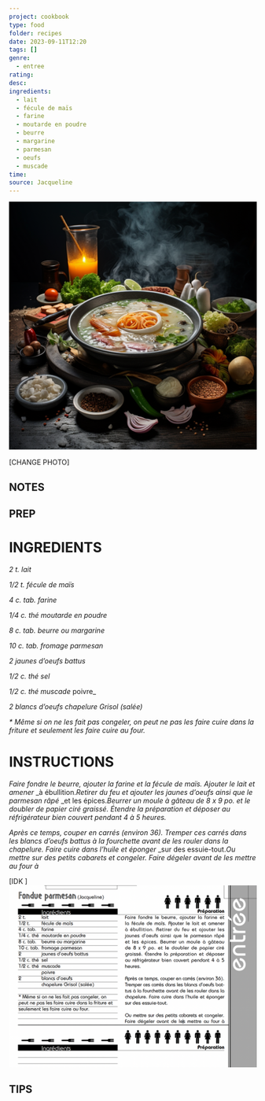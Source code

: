 ```yaml
---
project: cookbook
type: food
folder: recipes
date: 2023-09-11T12:20
tags: []
genre:
  - entree
rating: 
desc: 
ingredients:
  - lait
  - fécule de maïs
  - farine
  - moutarde en poudre
  - beurre
  - margarine
  - parmesan
  - oeufs
  - muscade
time: 
source: Jacqueline
---
```


![IMAGE](_default.png)


[CHANGE PHOTO]


## NOTES




## PREP


# INGREDIENTS

_2 t. lait_

_1/2 t. fécule de maïs_

_4 c. tab. farine_

_1/4 c. thé moutarde en poudre_

_8 c. tab. beurre ou margarine_

_10 c. tab. fromage parmesan_

_2 jaunes d’oeufs battus_

_1/2 c. thé sel_

_1/2 c. thé muscade_
			    poivre_

_2 blancs d’oeufs_
	_chapelure Grisol (salée)_

_* Même si on ne les fait pas congeler, on_
_peut ne pas les faire cuire dans la friture et_
_seulement les faire cuire au four._

# INSTRUCTIONS

_Faire fondre le beurre, ajouter la farine et_
_la fécule de maïs. Ajouter le lait et amener_
_à ébullition._Retirer du feu et ajouter les_
_jaunes d’oeufs ainsi que le parmesan râpé_
_et les épices._Beurrer un moule à gâteau_
_de 8 x 9 po. et le doubler de papier ciré_
_graissé. Étendre la préparation et déposer_
_au réfrigérateur bien couvert pendant_
_4 à 5 heures._

_Après ce temps, couper en carrés (environ 36)._
_Tremper ces carrés dans les blancs d’oeufs battus_
_à la fourchette avant de les rouler dans la_
_chapelure. Faire cuire dans l’huile et éponger_
_sur des essuie-tout._Ou mettre sur des petits cabarets et congeler. Faire dégeler avant de les mettre au four à_



[IDK ]
![IMAGE](image_11.png)



## TIPS





